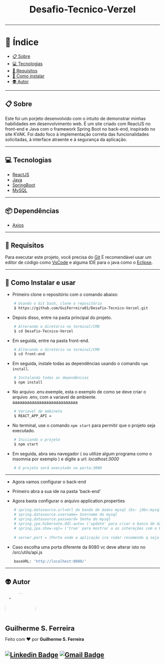 <h3 align="center" style="font-size: 30px; font-weight: bold; margin-bottom: 32px">
  Desafio-Tecnico-Verzel
</h3>


---

# :bookmark_tabs: Índice

  - [:clipboard: Sobre](#clipboard-Sobre)
  - [:computer: Tecnologias](#computer-Tecnologias)
  - [:bookmark_tabs: Requisitos](#bookmark_tabs-Requisitos)
  - [:file_folder: Como instalar](#file_folder-Como-instalar-e-usar)
  - [:alien: Autor](#alien-Autor)


---

## :clipboard: Sobre

Este foi um porjeto desenvolvido com o intuito de demonstrar minhas habilidades em desenvolvimento web. É um site criado com ReactJS no front-end e Java com o framework Spring Boot no back-end, inspirado no site KVAK. Foi dado foco à implementação correta das funcionalidades solicitadas, à interface atraente e à segurança da aplicação.

---
## :computer: Tecnologias
* [ReactJS](https://react.dev/)
* [Java](https://www.java.com/pt-BR/)
* [SpringBoot](https://spring.io/projects/spring-boot)
* [MySQL](https://www.mysql.com/)

---
## :package: Dependências
* [Axios](https://mozilla.github.io/nunjucks/)

---

## :bookmark_tabs: Requisitos
Para executar este projeto, você precisa do [Git](https://git-scm.com/)
É recomendável usar um editor de código como [VsCode](https://code.visualstudio.com/) e alguma IDE para o java como o [Eclipse](https://www.eclipse.org/downloads/).

---

## :file_folder: Como Instalar e usar
* Primeiro clone o repositório com o comando abaixo:
```bash
    # Usando o Git bash, clone o repositório
    $ https://github.com/GuiFerreira01/Desafio-Tecnico-Verzel.git
```

* Depois disso, entre na pasta principal do projeto.

```bash
    # Alterando o diretório no terminal/CMD
    $ cd Desafio-Tecnico-Verzel
```
* Em seguida, entre na pasta front-end.

```bash
    # Alterando o diretório no terminal/CMD
    $ cd front-end
```

* Em seguida, instale todas as dependências usando o comando `npm install`.

```bash
    # Instalando todas as dependências
    $ npm install
```

* No arquivo .env.exemple, esta o exemplo de como se deve criar o arquivo .env, com a variavel de ambiente.
aaaaaaaaaaaaaaaaaaaaaaaaaaa
```bash
    # Variavel de ambinete
    $ REACT_APP_API = 
```

* No terminal, use o comando `npm start` para permitir que o projeto seja executado.

```bash
    # Iniciando o projeto
    $ npm start
```

* Em seguida, abra seu navegador ( ou utilize algum programa como o insomnia por exemplo ) e digite a url: *localhost:3000*

```bash
    # O projeto será executado na porta:3000

```
---

* Agora vamos configurar o back-end

* Primeiro abra a sua ide na pasta 'back-end'

* Agora basta configurar o arquivo application.properties

```bash
    # spring.datasource.url=Url do bando de dados mysql (Ex: jdbc:mysql://localhost:3306/teste67)
    # spring.datasource.username= Username do mysql
    # spring.datasource.password= Senha do mysql
    # spring.jpa.hibernate.ddl-auto= ('update' para criar o banco de dados)
    # spring.jpa.show-sql= ('true' para mostrar a as intereções com o banco de dados no console)
      
    # server.port = (Porta onde a aplicação ira rodar recomendo q seja 8080)

```
* Caso escolha uma porta diferente da 8080 vc deve alterar isto no /src/utils/api.js 

```bash
    baseURL: 'http://localhost:8080/'
```
---

## :alien: Autor

 <img style="border-radius: 50%;" src="https://avatars.githubusercontent.com/u/88511664?v=4" width="100px;" alt=""/>
 <br />
 <sub><b style="font-size: 22px">Guilherme S. Ferreira</b></sub>

Feito com ❤️ por **Guilherme S. Ferreira**

[![Linkedin Badge](https://img.shields.io/badge/-Guilherme-blue?style=flat-square&logo=Linkedin&logoColor=white&link=https://www.linkedin.com/in/guilherme--ferreira/)](https://www.linkedin.com/in/guilherme--ferreira/)
[![Gmail Badge](https://img.shields.io/badge/-guilherme04ferreira03@gmail.com-c14438?style=flat-square&logo=Gmail&logoColor=white&link=mailto:guilherme04ferreira03@gmail.com)](mailto:guilherme-ferreira1953@hotmail.com)
---

